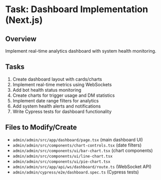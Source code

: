 # Task: Dashboard Implementation (Next.js)

## Overview
Implement real-time analytics dashboard with system health monitoring.

## Tasks
1. Create dashboard layout with cards/charts
2. Implement real-time metrics using WebSockets
3. Add bot health status monitoring
4. Create charts for trigger usage and DM statistics
5. Implement date range filters for analytics
6. Add system health alerts and notifications
7. Write Cypress tests for dashboard functionality

## Files to Modify/Create
- `admin/admin/src/app/dashboard/page.tsx` (main dashboard UI)
- `admin/admin/src/components/chart-controls.tsx` (date filters)
- `admin/admin/src/components/ui/bar-chart.tsx` (chart components)
- `admin/admin/src/components/ui/line-chart.tsx`
- `admin/admin/src/components/ui/pie-chart.tsx`
- `admin/admin/src/app/api/ws/dashboard/route.ts` (WebSocket API)
- `admin/admin/cypress/e2e/dashboard.spec.ts` (Cypress tests)